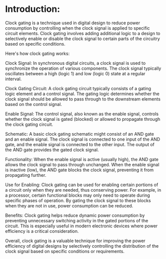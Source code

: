 # Introduction:
Clock gating is a technique used in digital design to reduce power consumption by controlling when the clock signal is applied to specific circuit elements. Clock gating involves adding additional logic to a design to selectively enable or disable the clock signal to certain parts of the circuitry based on specific conditions.

Here's how clock gating works:

Clock Signal: In synchronous digital circuits, a clock signal is used to synchronize the operation of various components. The clock signal typically oscillates between a high (logic 1) and low (logic 0) state at a regular interval.

Clock Gating Circuit: A clock gating circuit typically consists of a gating logic element and a control signal. The gating logic determines whether the clock signal should be allowed to pass through to the downstream elements based on the control signal.

Enable Signal: The control signal, also known as the enable signal, controls whether the clock signal is gated (blocked) or allowed to propagate through the clock gating circuit.

Schematic: A basic clock gating schematic might consist of an AND gate and an enable signal. The clock signal is connected to one input of the AND gate, and the enable signal is connected to the other input. The output of the AND gate provides the gated clock signal.

Functionality: When the enable signal is active (usually high), the AND gate allows the clock signal to pass through unchanged. When the enable signal is inactive (low), the AND gate blocks the clock signal, preventing it from propagating further.

Use for Enabling: Clock gating can be used for enabling certain portions of a circuit only when they are needed, thus conserving power. For example, in a processor, certain functional blocks may only need to operate during specific phases of operation. By gating the clock signal to these blocks when they are not in use, power consumption can be reduced.

Benefits: Clock gating helps reduce dynamic power consumption by preventing unnecessary switching activity in the gated portions of the circuit. This is especially useful in modern electronic devices where power efficiency is a critical consideration.

Overall, clock gating is a valuable technique for improving the power efficiency of digital designs by selectively controlling the distribution of the clock signal based on specific conditions or requirements.



